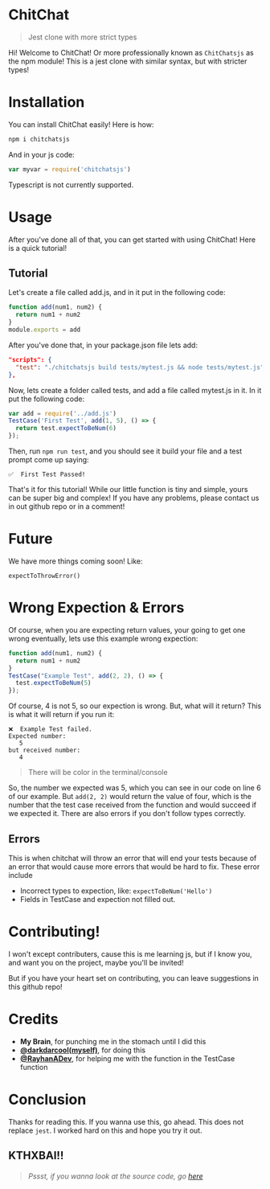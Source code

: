 # ChitChat

> Jest clone with more strict types

Hi! Welcome to ChitChat! Or more professionally known as `ChitChatsjs` as the npm module! This is a jest clone with similar syntax, but with stricter types! 

# Installation

You can install ChitChat easily! Here is how:

``` bash
npm i chitchatsjs
```

And in your js code:

``` javascript
var myvar = require('chitchatsjs')
```

Typescript is not currently supported.

# Usage

After you've done all of that, you can get started with using ChitChat! Here is a quick tutorial!

## Tutorial


Let's create a file called add.js, and in it put in the following code:

``` javascript
function add(num1, num2) {
  return num1 + num2
}
module.exports = add
```

After you've done that, in your package.json file lets add:

``` json
"scripts": {
  "test": "./chitchatsjs build tests/mytest.js && node tests/mytest.js"
},
```

Now, lets create a folder called tests, and add a file called mytest.js in it. In it put the following code:

``` javascript
var add = require('../add.js')
TestCase('First Test', add(1, 5), () => {
  return test.expectToBeNum(6)
});
```

Then, run `npm run test`, and you should see it build your file and a test prompt come up saying:

```
✅  First Test Passed!
```

That's it for this tutorial! While our little function is tiny and simple, yours can be super big and complex! If you have any problems, please contact us in out github repo or in a comment!

# Future

We have more things coming soon! Like:
```
expectToThrowError()
```

# Wrong Expection & Errors

Of course, when you are expecting return values, your going to get one wrong eventually, lets use this example wrong expection:

``` javascript
function add(num1, num2) {
  return num1 + num2
}
TestCase("Example Test", add(2, 2), () => {
  test.expectToBeNum(5)
});
```
Of course, 4 is not 5, so our expection is wrong. But, what will it return? This is what it will return if you run it:
```
❌  Example Test failed.
Expected number:
   5
but received number:
   4
```
> There will be color in the terminal/console

So, the number we expected was 5, which you can see in our code on line 6 of our example. But `add(2, 2)` would return the value of four, which is the number that the test case received from the function and would succeed if we expected it. There are also errors if you don't follow types correctly.

## Errors
This is when chitchat will throw an error that will end your tests because of an error that would cause more errors that would be hard to fix. These error include

- Incorrect types to expection, like: `expectToBeNum('Hello')`
- Fields in TestCase and expection not filled out.
# Contributing!

I won't except contributers, cause this is me learning js, but if I know you, and want you on the project, maybe you'll be invited! 

But if you have your heart set on contributing, you can leave suggestions in this github repo!

# Credits

* **My Brain**, for punching me in the stomach until I did this
* [**@darkdarcool(myself)**](https://github.com/darkdarcool), for doing this
* [**@RayhanADev**](https://github.com/RayhanADev), for helping me with the function in the TestCase function 

# Conclusion

Thanks for reading this. If you wanna use this, go ahead. This does not replace `jest`. I worked hard on this and hope you try it out. 

## KTHXBAI!!

> ###### Pssst, if you wanna look at the source code, go [here](https://github.com/darkdarcool/chitchatjs)